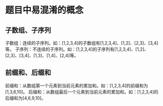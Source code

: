 # 题目中易混淆的概念
## 子数组、子序列
子数组：连续的子序列。如：[1,2,3,4]的子数组有[1,2,3,4]、[1,2]、[2,3]、[3,4]等。
子序列：不连续的子序列。如：[1,2,3,4]的子序列有[1,2,3,4]、[1,2]、[2,3]、[3,4]、[1,3]、[1,4]、[2,4]等。

## 前缀和、后缀和
前缀和：从数组第一个元素到当前元素的累加和。如：[1,2,3,4]的前缀和为[1,3,6,10]。
后缀和：从数组最后一个元素到当前元素的累加和。如：[1,2,3,4]的后缀和为[4,6,9,10]。






